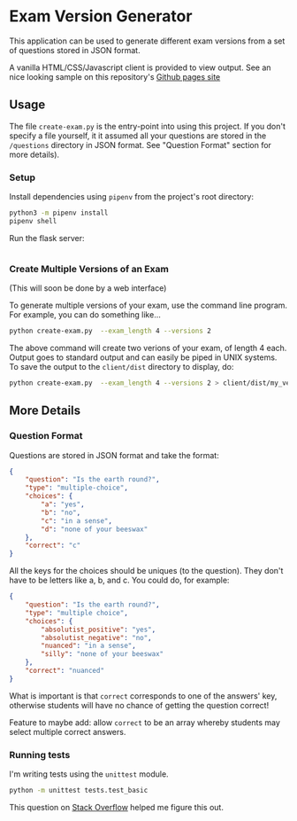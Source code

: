 # Exam Version Generator

This application can be used to generate different exam versions from a set of
questions stored in JSON format.

A vanilla HTML/CSS/Javascript client is provided to view output. See an nice
looking sample on this repository's [Github pages
site](https://captainalan.github.io/exam-version-generator) 

## Usage

The file `create-exam.py` is the entry-point into using this project. If you
don't specify a file yourself, it it assumed all your questions are stored in
the `/questions` directory in JSON format. See "Question Format" section for
more details).

### Setup

Install dependencies using `pipenv` 
from the project's root directory:

```bash
python3 -m pipenv install
pipenv shell
```

Run the flask server:
```

```

### Create Multiple Versions of an Exam

(This will soon be done by a web interface)

To generate multiple versions of your exam, use the command line program.
For example, you can do something like...

```bash
python create-exam.py  --exam_length 4 --versions 2
```

The above command will create two verions of your exam, of length 4 each. Output
goes to standard output and can easily be piped in UNIX systems. To save the
output to the `client/dist` directory to display, do:

```bash
python create-exam.py  --exam_length 4 --versions 2 > client/dist/my_versions.json
```

## More Details

### Question Format

Questions are stored in JSON format and take the format:

```json
{
    "question": "Is the earth round?",
    "type": "multiple-choice",
    "choices": {
        "a": "yes",
        "b": "no",
        "c": "in a sense",
        "d": "none of your beeswax"
    },
    "correct": "c"
}
```

All the keys for the choices should be uniques (to the question). They don't
have to be letters like a, b, and c. You could do, for example:

```json
{
    "question": "Is the earth round?",
    "type": "multiple choice",
    "choices": {
        "absolutist_positive": "yes",
        "absolutist_negative": "no",
        "nuanced": "in a sense",
        "silly": "none of your beeswax"
    },
    "correct": "nuanced"
}
```

What is important is that `correct` corresponds to one of the answers' key,
otherwise students will have no chance of getting the question correct!

Feature to maybe add: allow `correct` to be an array whereby students may select
multiple correct answers.

### Running tests

I'm writing tests using the `unittest` module.

```bash
python -m unittest tests.test_basic
```

This question on [Stack Overflow](https://stackoverflow.com/questions/1896918/running-unittest-with-typical-test-directory-structure) helped me figure this out.